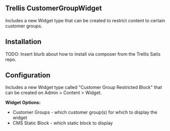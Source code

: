 ## Trellis CustomerGroupWidget

Includes a new Widget type that can be created to restrict content to certain customer groups.

## Installation
TODO: Insert blurb about how to install via composer from the Trellis Satis repo.

## Configuration

Includes a new Widget type called "Customer Group Restricted Block" that can be created on Admin > Content > Widget.

**Widget Options:**

* Customer Groups - which customer group(s) for which to display the widget
* CMS Static Block - which static block to display